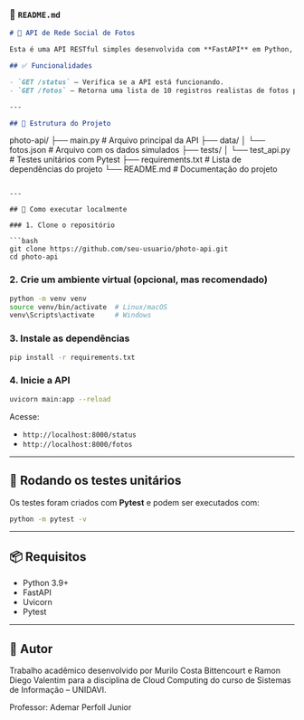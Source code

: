 ### 📄 `README.md`

```markdown
# 📸 API de Rede Social de Fotos

Esta é uma API RESTful simples desenvolvida com **FastAPI** em Python, simulando uma rede social onde usuários compartilham fotos. Esta aplicação faz parte do projeto da disciplina de **Cloud Computing**, com foco em implantação de API e automação DevOps.

## ✅ Funcionalidades

- `GET /status` – Verifica se a API está funcionando.
- `GET /fotos` – Retorna uma lista de 10 registros realistas de fotos postadas por usuários.

---

## 🧱 Estrutura do Projeto

```

photo-api/
├── main.py                # Arquivo principal da API
├── data/
│   └── fotos.json         # Arquivo com os dados simulados
├── tests/
│   └── test\_api.py        # Testes unitários com Pytest
├── requirements.txt       # Lista de dependências do projeto
└── README.md              # Documentação do projeto

````

---

## 🚀 Como executar localmente

### 1. Clone o repositório

```bash
git clone https://github.com/seu-usuario/photo-api.git
cd photo-api
````

### 2. Crie um ambiente virtual (opcional, mas recomendado)

```bash
python -m venv venv
source venv/bin/activate  # Linux/macOS
venv\Scripts\activate     # Windows
```

### 3. Instale as dependências

```bash
pip install -r requirements.txt
```

### 4. Inicie a API

```bash
uvicorn main:app --reload
```

Acesse:

* `http://localhost:8000/status`
* `http://localhost:8000/fotos`

---

## 🧪 Rodando os testes unitários

Os testes foram criados com **Pytest** e podem ser executados com:

```bash
python -m pytest -v   
```

---

## 📦 Requisitos

* Python 3.9+
* FastAPI
* Uvicorn
* Pytest

---

## 📝 Autor

Trabalho acadêmico desenvolvido por Murilo Costa Bittencourt e Ramon Diego Valentim para a disciplina de Cloud Computing do curso de Sistemas de Informação – UNIDAVI.

Professor: Ademar Perfoll Junior

